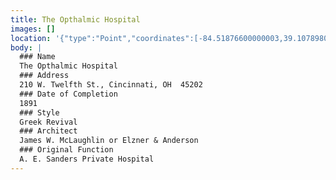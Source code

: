 ```yaml
---
title: The Opthalmic Hospital
images: []
location: '{"type":"Point","coordinates":[-84.51876600000003,39.10789800000001]}'
body: |
  ### Name
  The Opthalmic Hospital
  ### Address
  210 W. Twelfth St., Cincinnati, OH  45202
  ### Date of Completion
  1891
  ### Style
  Greek Revival
  ### Architect
  James W. McLaughlin or Elzner & Anderson
  ### Original Function
  A. E. Sanders Private Hospital
---
```


